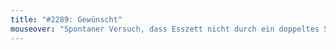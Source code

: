 ```yaml
---
title: "#2289: Gewünscht"
mouseover: "Spontaner Versuch, dass Esszett nicht durch ein doppeltes S zu ersetzen."
---
```

